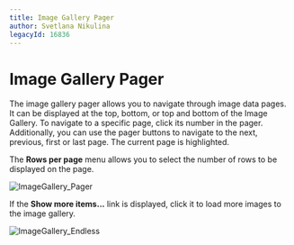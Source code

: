 ```yaml
---
title: Image Gallery Pager
author: Svetlana Nikulina
legacyId: 16836
---
```

# Image Gallery Pager
The image gallery pager allows you to navigate through image data pages. It can be displayed at the top, bottom, or top and bottom of the Image Gallery. To navigate to a specific page, click its number in the pager. Additionally, you can use the pager buttons to navigate to the next, previous, first or last page. The current page is highlighted.

The **Rows per page** menu allows you to select the number of rows to be displayed on the page.

![ImageGallery_Pager](../../images/img22778.png)

If the **Show more items...** link is displayed, click it to load more images to the image gallery.

![ImageGallery_Endless](../../images/img22779.png)